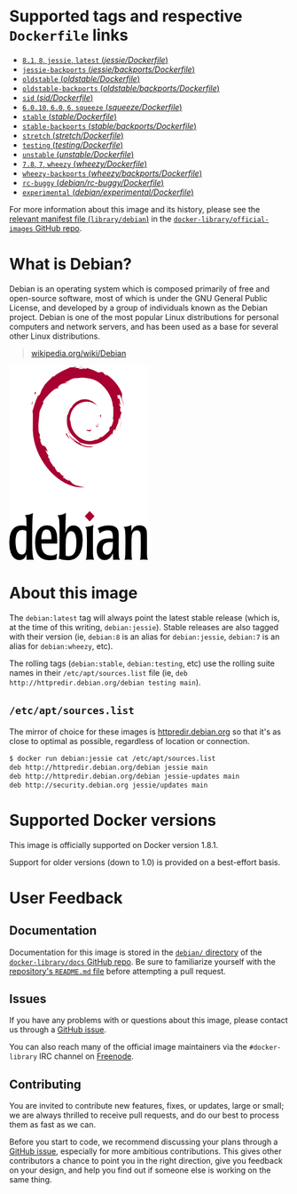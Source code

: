 # Supported tags and respective `Dockerfile` links

-	[`8.1`, `8`, `jessie`, `latest` (*jessie/Dockerfile*)](https://github.com/tianon/docker-brew-debian/blob/b962c5cf4cc855bd0ad2dae2dd21dc7a691f368c/jessie/Dockerfile)
-	[`jessie-backports` (*jessie/backports/Dockerfile*)](https://github.com/tianon/docker-brew-debian/blob/b962c5cf4cc855bd0ad2dae2dd21dc7a691f368c/jessie/backports/Dockerfile)
-	[`oldstable` (*oldstable/Dockerfile*)](https://github.com/tianon/docker-brew-debian/blob/b962c5cf4cc855bd0ad2dae2dd21dc7a691f368c/oldstable/Dockerfile)
-	[`oldstable-backports` (*oldstable/backports/Dockerfile*)](https://github.com/tianon/docker-brew-debian/blob/b962c5cf4cc855bd0ad2dae2dd21dc7a691f368c/oldstable/backports/Dockerfile)
-	[`sid` (*sid/Dockerfile*)](https://github.com/tianon/docker-brew-debian/blob/b962c5cf4cc855bd0ad2dae2dd21dc7a691f368c/sid/Dockerfile)
-	[`6.0.10`, `6.0`, `6`, `squeeze` (*squeeze/Dockerfile*)](https://github.com/tianon/docker-brew-debian/blob/b962c5cf4cc855bd0ad2dae2dd21dc7a691f368c/squeeze/Dockerfile)
-	[`stable` (*stable/Dockerfile*)](https://github.com/tianon/docker-brew-debian/blob/b962c5cf4cc855bd0ad2dae2dd21dc7a691f368c/stable/Dockerfile)
-	[`stable-backports` (*stable/backports/Dockerfile*)](https://github.com/tianon/docker-brew-debian/blob/b962c5cf4cc855bd0ad2dae2dd21dc7a691f368c/stable/backports/Dockerfile)
-	[`stretch` (*stretch/Dockerfile*)](https://github.com/tianon/docker-brew-debian/blob/b962c5cf4cc855bd0ad2dae2dd21dc7a691f368c/stretch/Dockerfile)
-	[`testing` (*testing/Dockerfile*)](https://github.com/tianon/docker-brew-debian/blob/b962c5cf4cc855bd0ad2dae2dd21dc7a691f368c/testing/Dockerfile)
-	[`unstable` (*unstable/Dockerfile*)](https://github.com/tianon/docker-brew-debian/blob/b962c5cf4cc855bd0ad2dae2dd21dc7a691f368c/unstable/Dockerfile)
-	[`7.8`, `7`, `wheezy` (*wheezy/Dockerfile*)](https://github.com/tianon/docker-brew-debian/blob/b962c5cf4cc855bd0ad2dae2dd21dc7a691f368c/wheezy/Dockerfile)
-	[`wheezy-backports` (*wheezy/backports/Dockerfile*)](https://github.com/tianon/docker-brew-debian/blob/b962c5cf4cc855bd0ad2dae2dd21dc7a691f368c/wheezy/backports/Dockerfile)
-	[`rc-buggy` (*debian/rc-buggy/Dockerfile*)](https://github.com/tianon/dockerfiles/blob/bd2201002c61d439005bb7e7f9fa42593a561651/debian/rc-buggy/Dockerfile)
-	[`experimental` (*debian/experimental/Dockerfile*)](https://github.com/tianon/dockerfiles/blob/bd2201002c61d439005bb7e7f9fa42593a561651/debian/experimental/Dockerfile)

For more information about this image and its history, please see the [relevant manifest file (`library/debian`)](https://github.com/docker-library/official-images/blob/master/library/debian) in the [`docker-library/official-images` GitHub repo](https://github.com/docker-library/official-images).

# What is Debian?

Debian is an operating system which is composed primarily of free and open-source software, most of which is under the GNU General Public License, and developed by a group of individuals known as the Debian project. Debian is one of the most popular Linux distributions for personal computers and network servers, and has been used as a base for several other Linux distributions.

> [wikipedia.org/wiki/Debian](https://en.wikipedia.org/wiki/Debian)

![logo](https://raw.githubusercontent.com/docker-library/docs/master/debian/logo.png)

# About this image

The `debian:latest` tag will always point the latest stable release (which is, at the time of this writing, `debian:jessie`). Stable releases are also tagged with their version (ie, `debian:8` is an alias for `debian:jessie`, `debian:7` is an alias for `debian:wheezy`, etc).

The rolling tags (`debian:stable`, `debian:testing`, etc) use the rolling suite names in their `/etc/apt/sources.list` file (ie, `deb
http://httpredir.debian.org/debian testing main`).

## `/etc/apt/sources.list`

The mirror of choice for these images is [httpredir.debian.org](http://httpredir.debian.org) so that it's as close to optimal as possible, regardless of location or connection.

```console
$ docker run debian:jessie cat /etc/apt/sources.list
deb http://httpredir.debian.org/debian jessie main
deb http://httpredir.debian.org/debian jessie-updates main
deb http://security.debian.org jessie/updates main
```

# Supported Docker versions

This image is officially supported on Docker version 1.8.1.

Support for older versions (down to 1.0) is provided on a best-effort basis.

# User Feedback

## Documentation

Documentation for this image is stored in the [`debian/` directory](https://github.com/docker-library/docs/tree/master/debian) of the [`docker-library/docs` GitHub repo](https://github.com/docker-library/docs). Be sure to familiarize yourself with the [repository's `README.md` file](https://github.com/docker-library/docs/blob/master/README.md) before attempting a pull request.

## Issues

If you have any problems with or questions about this image, please contact us through a [GitHub issue](https://github.com/tianon/docker-brew-debian/issues).

You can also reach many of the official image maintainers via the `#docker-library` IRC channel on [Freenode](https://freenode.net).

## Contributing

You are invited to contribute new features, fixes, or updates, large or small; we are always thrilled to receive pull requests, and do our best to process them as fast as we can.

Before you start to code, we recommend discussing your plans through a [GitHub issue](https://github.com/tianon/docker-brew-debian/issues), especially for more ambitious contributions. This gives other contributors a chance to point you in the right direction, give you feedback on your design, and help you find out if someone else is working on the same thing.
